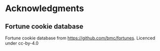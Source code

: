 # Acknowledgments

## Fortune cookie database

Fortune cookie database from https://github.com/bmc/fortunes. Licenced under cc-by-4.0
